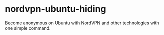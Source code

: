 # nordvpn-ubuntu-hiding
Become anonymous on Ubuntu with NordVPN and other technologies with one simple command.
